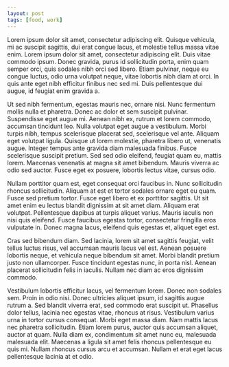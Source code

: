 ```yaml
---
layout: post
tags: [food, work]
---
```

Lorem ipsum dolor sit amet, consectetur adipiscing elit. Quisque vehicula, mi ac suscipit sagittis, dui erat congue lacus, et molestie tellus massa vitae enim. Lorem ipsum dolor sit amet, consectetur adipiscing elit. Duis vitae commodo ipsum. Donec gravida, purus id sollicitudin porta, enim quam semper orci, quis sodales nibh orci sed libero. Etiam pulvinar, neque eu congue luctus, odio urna volutpat neque, vitae lobortis nibh diam at orci. In quis ante eget nibh efficitur finibus nec sed mi. Duis pellentesque dui augue, id feugiat enim gravida a.

Ut sed nibh fermentum, egestas mauris nec, ornare nisi. Nunc fermentum mollis nulla et pharetra. Donec ac dolor et sem suscipit pulvinar. Suspendisse eget augue mi. Aenean nibh ex, rutrum et lorem commodo, accumsan tincidunt leo. Nulla volutpat eget augue a vestibulum. Morbi turpis nibh, tempus scelerisque placerat sed, scelerisque vel ante. Aliquam eget volutpat ligula. Quisque ut lorem molestie, pharetra libero ut, venenatis augue. Integer tempus ante gravida diam malesuada finibus. Fusce scelerisque suscipit pretium. Sed sed odio eleifend, feugiat quam eu, mattis lorem. Maecenas venenatis at magna sit amet bibendum. Mauris viverra ac odio sed auctor. Fusce eget ex posuere, lobortis lectus vitae, cursus odio.

Nullam porttitor quam est, eget consequat orci faucibus in. Nunc sollicitudin rhoncus sollicitudin. Aliquam at est et tortor sodales ornare eget eu quam. Fusce sed pretium tortor. Fusce eget libero et ex porttitor sagittis. Ut sit amet enim eu lectus blandit dignissim at sit amet diam. Aliquam erat volutpat. Pellentesque dapibus at turpis aliquet varius. Mauris iaculis non nisi quis eleifend. Fusce faucibus egestas tortor, consectetur fringilla eros vulputate in. Donec magna lacus, eleifend quis egestas et, aliquet eget est.

Cras sed bibendum diam. Sed lacinia, lorem sit amet sagittis feugiat, velit tellus luctus risus, vel accumsan mauris lacus vel est. Aenean posuere lobortis neque, et vehicula neque bibendum sit amet. Morbi blandit pretium justo non ullamcorper. Fusce tincidunt egestas nunc, in porta nisl. Aenean placerat sollicitudin felis in iaculis. Nullam nec diam ac eros dignissim commodo.

Vestibulum lobortis efficitur lacus, vel fermentum lorem. Donec non sodales sem. Proin in odio nisi. Donec ultricies aliquet ipsum, id sagittis augue rutrum a. Sed blandit viverra erat, sed commodo erat suscipit ut. Phasellus dolor tellus, lacinia nec egestas vitae, rhoncus at risus. Vestibulum varius urna in tortor cursus consequat. Morbi eget massa diam. Nam mattis lacus nec pharetra sollicitudin. Etiam lorem purus, auctor quis accumsan aliquet, auctor at quam. Nulla diam ex, condimentum sit amet nunc eu, malesuada malesuada elit. Maecenas a ligula sit amet felis rhoncus pellentesque eu quis mi. Nullam rhoncus cursus arcu et accumsan. Nullam et erat eget lacus pellentesque lacinia at et odio.
